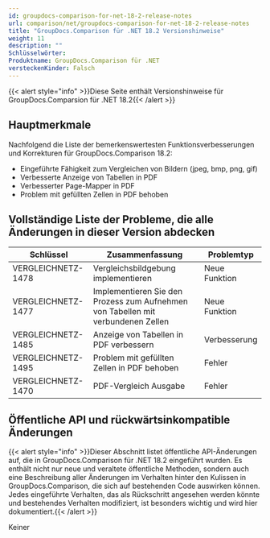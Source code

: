 ```yaml
---
id: groupdocs-comparison-for-net-18-2-release-notes
url: comparison/net/groupdocs-comparison-for-net-18-2-release-notes
title: "GroupDocs.Comparison für .NET 18.2 Versionshinweise"
weight: 11
description: ""
Schlüsselwörter:
Produktname: GroupDocs.Comparison für .NET
versteckenKinder: Falsch
---
```

{{< alert style="info" >}}Diese Seite enthält Versionshinweise für GroupDocs.Comparsion für .NET 18.2{{< /alert >}}

## Hauptmerkmale

Nachfolgend die Liste der bemerkenswertesten Funktionsverbesserungen und Korrekturen für GroupDocs.Comparison 18.2:

* Eingeführte Fähigkeit zum Vergleichen von Bildern (jpeg, bmp, png, gif)
* Verbesserte Anzeige von Tabellen in PDF
* Verbesserter Page-Mapper in PDF
* Problem mit gefüllten Zellen in PDF behoben

## Vollständige Liste der Probleme, die alle Änderungen in dieser Version abdecken

| Schlüssel | Zusammenfassung | Problemtyp |
| --- | --- | --- |
| VERGLEICHNETZ-1478 | Vergleichsbildgebung implementieren | Neue Funktion |
| VERGLEICHNETZ-1477 | Implementieren Sie den Prozess zum Aufnehmen von Tabellen mit verbundenen Zellen | Neue Funktion |
| VERGLEICHNETZ-1485 | Anzeige von Tabellen in PDF verbessern | Verbesserung |
| VERGLEICHNETZ-1495 | Problem mit gefüllten Zellen in PDF behoben | Fehler |
| VERGLEICHNETZ-1470 | PDF-Vergleich Ausgabe | Fehler |

## Öffentliche API und rückwärtsinkompatible Änderungen

{{< alert style="info" >}}Dieser Abschnitt listet öffentliche API-Änderungen auf, die in GroupDocs.Comparison für .NET 18.2 eingeführt wurden. Es enthält nicht nur neue und veraltete öffentliche Methoden, sondern auch eine Beschreibung aller Änderungen im Verhalten hinter den Kulissen in GroupDocs.Comparison, die sich auf bestehenden Code auswirken können. Jedes eingeführte Verhalten, das als Rückschritt angesehen werden könnte und bestehendes Verhalten modifiziert, ist besonders wichtig und wird hier dokumentiert.{{< /alert >}}

Keiner

